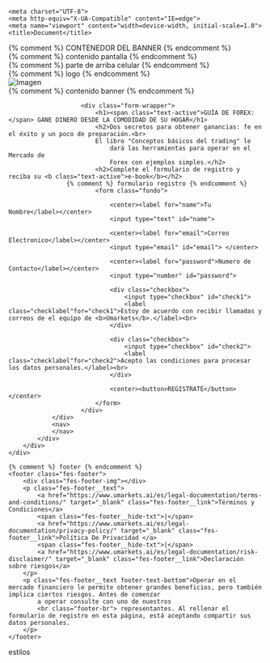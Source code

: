 <!DOCTYPE html>
<html lang="en">

<head>
    <link rel="preconnect" href="https://fonts.googleapis.com">
<link rel="preconnect" href="https://fonts.gstatic.com" crossorigin>
<link href="https://fonts.googleapis.com/css2?family=Be+Vietnam+Pro&display=swap" rel="stylesheet">
<link rel="stylesheet" href="estilos.css">

    <meta charset="UTF-8">
    <meta http-equiv="X-UA-Compatible" content="IE=edge">
    <meta name="viewport" content="width=device-width, initial-scale=1.0">
    <title>Document</title>
	
	
</head>

<body>
{% comment %} CONTENEDOR DEL BANNER {% endcomment %}
<div id="wrapper">
{% comment %} contenido pantalla {% endcomment %}
        <div class="screenshot">
            <div class="s-container">
                <div id="main">
                {% comment %} parte de arriba celular {% endcomment %}
                    <div class="header">
                    {% comment %} logo {% endcomment %}
                        <div class="logo">
                            <img src="https://umarkets.net/wp-content/themes/umarkets/assets/images/logo.svg" alt="Imagen">
                        </div>
                    </div>
                    {% comment %} contenido banner {% endcomment %}
			
                        <div class="form-wrapper">
                            <h1><span class="text-active">GUÍA DE FOREX:</span> GANE DINERO DESDE LA COMODIDAD DE SU HOGAR</h1>
                            <h2>Dos secretos para obtener ganancias: fe en el éxito y un poco de preparación.<br>
                            El libro "Conceptos básicos del trading" le
                                dará las herramientas para operar en el Mercado de
                                Forex con ejemplos simples.</h2>
                            <h2>Complete el formulario de registro y reciba su <b class="text-active">e-book</b></h2>
                    {% comment %} formulario registro {% endcomment %}
                            <form class="fondo">
      
                                <center><label for="name">Tu Nombre</label></center>
                                <input type="text" id="name">
          
                                <center><label for="email">Correo Electronico</label></center>
                                <input type="email" id="email"> </center>
          
                                <center><label for="password">Numero de Contacto</label></center>
                                <input type="number" id="password">
          
                                <div class="checkbox">
                                    <input type="checkbox" id="check1">
                                    <label class="checklabel"for="check1">Estoy de acuerdo con recibir llamadas y correos de el equipo de <b>Umarkets</b>.</label><br>
                                </div>
          
                                <div class="checkbox">
                                    <input type="checkbox" id="check2">
                                    <label class="checklabel"for="check2">Acepto las condiciones para procesar los datos personales.</label><br>
                                </div>
          
                                <center><button>REGISTRATE</button></center>
                            </form>
                        </div>
                </div>
                <nav>
                </nav>
            </div>
        </div>
    </div>

    {% comment %} footer {% endcomment %}
    <footer class="fes-footer">
		<div class="fes-footer-img"></div>
		<p class="fes-footer__text">
			<a href="https://www.umarkets.ai/es/legal-documentation/terms-and-conditions/" target="_blank" class="fes-footer__link">Términos y Condiciones</a>
			<span class="fes-footer__hide-txt">|</span>
			<a href="https://www.umarkets.ai/es/legal-documentation/privacy-policy/" target="_blank" class="fes-footer__link">Política De Privacidad </a>
			<span class="fes-footer__hide-txt">|</span>
			<a href="https://www.umarkets.ai/es/legal-documentation/risk-disclaimer/" target="_blank" class="fes-footer__link">Declaración sobre riesgos</a>
		</p>
		<p class="fes-footer__text footer-text-bottom">Operar en el mercado financiero le permite obtener grandes beneficios, pero también implica ciertos riesgos. Antes de comenzar
			a operar consulte con uno de nuestros
			<br class="footer-br"> representantes. Al rellenar el formulario de registro en esta página, está aceptando compartir sus datos personales.
		</p>
	</footer>

</body>
</html>



estilos


